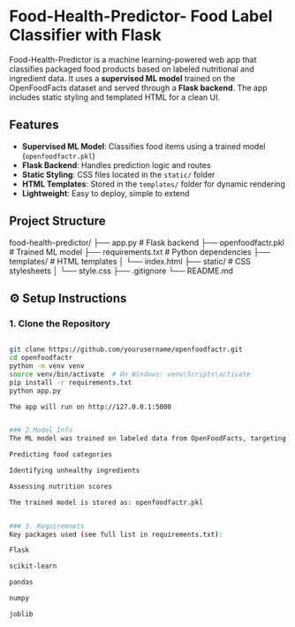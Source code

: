 # Food-Health-Predictor- Food Label Classifier with Flask

Food-Health-Predictor is a machine learning-powered web app that classifies packaged food products based on labeled nutritional and ingredient data. It uses a **supervised ML model** trained on the OpenFoodFacts dataset and served through a **Flask backend**. The app includes static styling and templated HTML for a clean UI.

## Features

- **Supervised ML Model**: Classifies food items using a trained model (`openfoodfactr.pkl`)
- **Flask Backend**: Handles prediction logic and routes
- **Static Styling**: CSS files located in the `static/` folder
- **HTML Templates**: Stored in the `templates/` folder for dynamic rendering
- **Lightweight**: Easy to deploy, simple to extend

## Project Structure
food-health-predictor/
├── app.py # Flask backend
├── openfoodfactr.pkl # Trained ML model
├── requirements.txt # Python dependencies
├── templates/ # HTML templates
│ └── index.html
├── static/ # CSS stylesheets
│ └── style.css
├── .gitignore
└── README.md

## ⚙️ Setup Instructions

### 1. Clone the Repository
```bash

git clone https://github.com/yourusername/openfoodfactr.git
cd openfoodfactr
python -m venv venv
source venv/bin/activate  # On Windows: venv\Scripts\activate
pip install -r requirements.txt
python app.py

The app will run on http://127.0.0.1:5000


### 2.Model Info
The ML model was trained on labeled data from OpenFoodFacts, targeting classification tasks such as:

Predicting food categories

Identifying unhealthy ingredients

Assessing nutrition scores

The trained model is stored as: openfoodfactr.pkl


### 3. Requiremnets
Key packages used (see full list in requirements.txt):

Flask

scikit-learn

pandas

numpy

joblib
